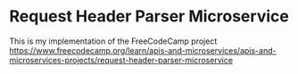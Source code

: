 # Request Header Parser Microservice

This is my implementation of the FreeCodeCamp project https://www.freecodecamp.org/learn/apis-and-microservices/apis-and-microservices-projects/request-header-parser-microservice

